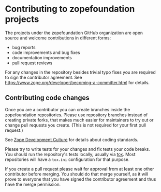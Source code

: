 # Contributing to zopefoundation projects

The projects under the zopefoundation GitHub organization are open source and
welcome contributions in different forms:

* bug reports
* code improvements and bug fixes
* documentation improvements
* pull request reviews

For any changes in the repository besides trivial typo fixes you are required
to sign the contributor agreement. See
https://www.zope.org/developer/becoming-a-committer.html for details.

## Contributing code changes

Once you are a contributor you can create branches inside the zopefoundation
repositories. Please use repository branches instead of creating private forks,
that makes much easier for maintainers to try out or change pull requests
you create. (This is not required for your first pull request.)

See [Zope Development Culture](https://www.zope.org/developer/development-culture.html)
for details about coding standards.

Please try to write tests for your changes and fix tests your code breaks.
You should run the repository's tests locally, usually via
[tox](https://pypi.org/project/tox/). Most repositories will have a `tox.ini`
configuration for that purpose.

If you create a pull request please wait for approval from at least one other
contributor before merging. You should do that merge yourself, as it will
prove to everyone that you have signed the contributor agreement and thus have
the merge permission.
